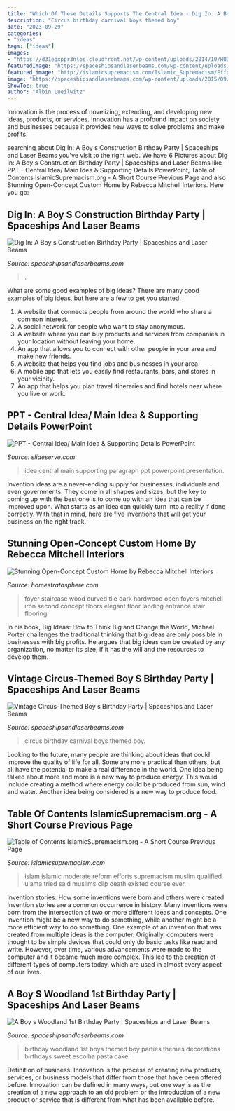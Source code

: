 ```yaml
---
title: "Which Of These Details Supports The Central Idea - Dig In: A Boy S Construction Birthday Party"
description: "Circus birthday carnival boys themed boy"
date: "2023-09-29"
categories:
- "ideas"
tags: ["ideas"]
images:
- "https://d31eqxppr3nlos.cloudfront.net/wp-content/uploads/2014/10/HUDSON_ENTRANCE.jpg"
featuredImage: "https://spaceshipsandlaserbeams.com/wp-content/uploads/2015/09/circus-birthday-party-ideas-boys.jpg.jpg"
featured_image: "http://islamicsupremacism.com/Islamic_Supremacism/Efforts_To_Reform_Islam_files/09423168474118193771.jpg"
image: "https://spaceshipsandlaserbeams.com/wp-content/uploads/2015/09/circus-birthday-party-ideas-boys.jpg.jpg"
ShowToc: true
author: "Albin Lueilwitz"
---
```



Innovation is the process of novelizing, extending, and developing new ideas, products, or services. Innovation has a profound impact on society and businesses because it provides new ways to solve problems and make profits.

	

		
searching about Dig In: A Boy s Construction Birthday Party | Spaceships and Laser Beams you've visit to the right web. We have 6 Pictures about Dig In: A Boy s Construction Birthday Party | Spaceships and Laser Beams like PPT - Central Idea/ Main Idea &amp; Supporting Details PowerPoint, Table of Contents IslamicSupremacism.org - A Short Course Previous Page and also Stunning Open-Concept Custom Home by Rebecca Mitchell Interiors. Here you go:
		
    
## Dig In: A Boy S Construction Birthday Party | Spaceships And Laser Beams

<img loading=lazy src="https://spaceshipsandlaserbeams.com/wp-content/uploads/2015/09/boys-construction-birthday-party-ideas.jpg" onerror="this.onerror=null;this.src='https://tse4.mm.bing.net/th?id=OIP.oRnPw4hMS-rfMJd0ffk8OQHaLH&amp;pid=15.1';" alt="Dig In: A Boy s Construction Birthday Party | Spaceships and Laser Beams">

_Source: spaceshipsandlaserbeams.com_

>. 

	

What are some good examples of big ideas?
There are many good examples of big ideas, but here are a few to get you started:
1. A website that connects people from around the world who share a common interest. 
2. A social network for people who want to stay anonymous. 
3. A website where you can buy products and services from companies in your location without leaving your home. 
4. An app that allows you to connect with other people in your area and make new friends. 
5. A website that helps you find jobs and businesses in your area. 
6. A mobile app that lets you easily find restaurants, bars, and stores in your vicinity. 
7. An app that helps you plan travel itineraries and find hotels near where you live or work.

    
## PPT - Central Idea/ Main Idea &amp; Supporting Details PowerPoint

<img loading=lazy src="https://image1.slideserve.com/2282338/to-find-the-central-idea-start-by-asking-these-questions-l.jpg" onerror="this.onerror=null;this.src='https://tse1.mm.bing.net/th?id=OIP.s59olXfOl4zVtrSNLJTQHgHaFj&amp;pid=15.1';" alt="PPT - Central Idea/ Main Idea &amp; Supporting Details PowerPoint">

_Source: slideserve.com_

>idea central main supporting paragraph ppt powerpoint presentation. 

	

Invention ideas are a never-ending supply for businesses, individuals and even governments. They come in all shapes and sizes, but the key to coming up with the best one is to come up with an idea that can be improved upon. What starts as an idea can quickly turn into a reality if done correctly. With that in mind, here are five inventions that will get your business on the right track.

    
## Stunning Open-Concept Custom Home By Rebecca Mitchell Interiors

<img loading=lazy src="https://d31eqxppr3nlos.cloudfront.net/wp-content/uploads/2014/10/HUDSON_ENTRANCE.jpg" onerror="this.onerror=null;this.src='https://tse3.mm.bing.net/th?id=OIP.X6w9PR9NGr4q1Qb-QaAbXwHaLG&amp;pid=15.1';" alt="Stunning Open-Concept Custom Home by Rebecca Mitchell Interiors">

_Source: homestratosphere.com_

>foyer staircase wood curved tile dark hardwood open foyers mitchell iron second concept floors elegant floor landing entrance stair flooring. 

	

In his book, Big Ideas: How to Think Big and Change the World, Michael Porter challenges the traditional thinking that big ideas are only possible in businesses with big profits. He argues that big ideas can be created by any organization, no matter its size, if it has the will and the resources to develop them.

    
## Vintage Circus-Themed Boy S Birthday Party | Spaceships And Laser Beams

<img loading=lazy src="https://spaceshipsandlaserbeams.com/wp-content/uploads/2015/09/circus-birthday-party-ideas-boys.jpg.jpg" onerror="this.onerror=null;this.src='https://tse3.mm.bing.net/th?id=OIP.XGxWsmha0Hie-C2ym4k4CAHaLH&amp;pid=15.1';" alt="Vintage Circus-Themed Boy s Birthday Party | Spaceships and Laser Beams">

_Source: spaceshipsandlaserbeams.com_

>circus birthday carnival boys themed boy. 

	

Looking to the future, many people are thinking about ideas that could improve the quality of life for all. Some are more practical than others, but all have the potential to make a real difference in the world. One idea being talked about more and more is a new way to produce energy. This would include creating a method where energy could be produced from sun, wind and water. Another idea being considered is a new way to produce food.

    
## Table Of Contents IslamicSupremacism.org - A Short Course Previous Page

<img loading=lazy src="http://islamicsupremacism.com/Islamic_Supremacism/Efforts_To_Reform_Islam_files/09423168474118193771.jpg" onerror="this.onerror=null;this.src='https://tse1.mm.bing.net/th?id=OIP.Gssdoz3PM3yE1Tg5saKf_wHaKw&amp;pid=15.1';" alt="Table of Contents IslamicSupremacism.org - A Short Course Previous Page">

_Source: islamicsupremacism.com_

>islam islamic moderate reform efforts supremacism muslim qualified ulama tried said muslims clip death existed course ever. 

	

Invention stories: How some inventions were born and others were created
Invention stories are a common occurrence in history. Many inventions were born from the intersection of two or more different ideas and concepts. One invention might be a new way to do something, while another might be a more efficient way to do something. 
One example of an invention that was created from multiple ideas is the computer. Originally, computers were thought to be simple devices that could only do basic tasks like read and write. However, over time, various advancements were made to the computer and it became much more complex. This led to the creation of different types of computers today, which are used in almost every aspect of our lives.

    
## A Boy S Woodland 1st Birthday Party | Spaceships And Laser Beams

<img loading=lazy src="http://spaceshipsandlaserbeams.com/wp-content/uploads/2015/09/woodland-birthday-party-ideas-boys.jpg" onerror="this.onerror=null;this.src='https://tse4.mm.bing.net/th?id=OIP.xJ0Cuc_mF98_AttR55v3LgHaLH&amp;pid=15.1';" alt="A Boy s Woodland 1st Birthday Party | Spaceships and Laser Beams">

_Source: spaceshipsandlaserbeams.com_

>birthday woodland 1st boys themed boy parties themes decorations birthdays sweet escolha pasta cake. 

	

Definition of business:
Innovation is the process of creating new products, services, or business models that differ from those that have been offered before. Innovation can be defined in many ways, but one way is as the creation of a new approach to an old problem or the introduction of a new product or service that is different from what has been available before.

